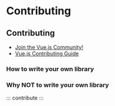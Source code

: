 # Contributing

## Contributing

* [Join the Vue.js Community!](https://v3.vuejs.org/community/join.html)
* [Vue.js Contributing Guide](https://github.com/vuejs/vue/blob/dev/.github/CONTRIBUTING.md)

### How to write your own library

### Why NOT to write your own library

::: contribute :::
